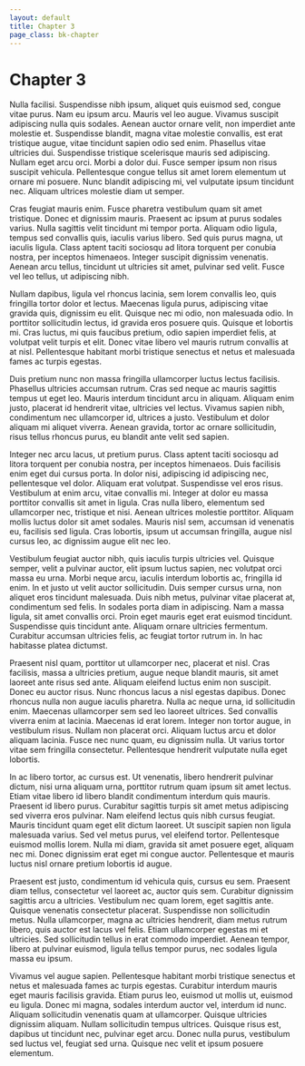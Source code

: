 ```yaml
---
layout: default
title: Chapter 3
page_class: bk-chapter
---
```


# Chapter 3

Nulla facilisi. Suspendisse nibh ipsum, aliquet quis euismod sed, congue vitae purus. Nam eu ipsum arcu. Mauris vel leo augue. Vivamus suscipit adipiscing nulla quis sodales. Aenean auctor ornare velit, non imperdiet ante molestie et. Suspendisse blandit, magna vitae molestie convallis, est erat tristique augue, vitae tincidunt sapien odio sed enim. Phasellus vitae ultricies dui. Suspendisse tristique scelerisque mauris sed adipiscing. Nullam eget arcu orci. Morbi a dolor dui. Fusce semper ipsum non risus suscipit vehicula. Pellentesque congue tellus sit amet lorem elementum ut ornare mi posuere. Nunc blandit adipiscing mi, vel vulputate ipsum tincidunt nec. Aliquam ultrices molestie diam ut semper.

Cras feugiat mauris enim. Fusce pharetra vestibulum quam sit amet tristique. Donec et dignissim mauris. Praesent ac ipsum at purus sodales varius. Nulla sagittis velit tincidunt mi tempor porta. Aliquam odio ligula, tempus sed convallis quis, iaculis varius libero. Sed quis purus magna, ut iaculis ligula. Class aptent taciti sociosqu ad litora torquent per conubia nostra, per inceptos himenaeos. Integer suscipit dignissim venenatis. Aenean arcu tellus, tincidunt ut ultricies sit amet, pulvinar sed velit. Fusce vel leo tellus, ut adipiscing nibh.

Nullam dapibus, ligula vel rhoncus lacinia, sem lorem convallis leo, quis fringilla tortor dolor et lectus. Maecenas ligula purus, adipiscing vitae gravida quis, dignissim eu elit. Quisque nec mi odio, non malesuada odio. In porttitor sollicitudin lectus, id gravida eros posuere quis. Quisque et lobortis mi. Cras luctus, mi quis faucibus pretium, odio sapien imperdiet felis, at volutpat velit turpis et elit. Donec vitae libero vel mauris rutrum convallis at at nisl. Pellentesque habitant morbi tristique senectus et netus et malesuada fames ac turpis egestas.

Duis pretium nunc non massa fringilla ullamcorper luctus lectus facilisis. Phasellus ultricies accumsan rutrum. Cras sed neque ac mauris sagittis tempus ut eget leo. Mauris interdum tincidunt arcu in aliquam. Aliquam enim justo, placerat id hendrerit vitae, ultricies vel lectus. Vivamus sapien nibh, condimentum nec ullamcorper id, ultrices a justo. Vestibulum et dolor aliquam mi aliquet viverra. Aenean gravida, tortor ac ornare sollicitudin, risus tellus rhoncus purus, eu blandit ante velit sed sapien.

Integer nec arcu lacus, ut pretium purus. Class aptent taciti sociosqu ad litora torquent per conubia nostra, per inceptos himenaeos. Duis facilisis enim eget dui cursus porta. In dolor nisi, adipiscing id adipiscing nec, pellentesque vel dolor. Aliquam erat volutpat. Suspendisse vel eros risus. Vestibulum at enim arcu, vitae convallis mi. Integer at dolor eu massa porttitor convallis sit amet in ligula. Cras nulla libero, elementum sed ullamcorper nec, tristique et nisi. Aenean ultrices molestie porttitor. Aliquam mollis luctus dolor sit amet sodales. Mauris nisl sem, accumsan id venenatis eu, facilisis sed ligula. Cras lobortis, ipsum ut accumsan fringilla, augue nisl cursus leo, ac dignissim augue elit nec leo.

Vestibulum feugiat auctor nibh, quis iaculis turpis ultricies vel. Quisque semper, velit a pulvinar auctor, elit ipsum luctus sapien, nec volutpat orci massa eu urna. Morbi neque arcu, iaculis interdum lobortis ac, fringilla id enim. In et justo ut velit auctor sollicitudin. Duis semper cursus urna, non aliquet eros tincidunt malesuada. Duis nibh metus, pulvinar vitae placerat at, condimentum sed felis. In sodales porta diam in adipiscing. Nam a massa ligula, sit amet convallis orci. Proin eget mauris eget erat euismod tincidunt. Suspendisse quis tincidunt ante. Aliquam ornare ultricies fermentum. Curabitur accumsan ultricies felis, ac feugiat tortor rutrum in. In hac habitasse platea dictumst.

Praesent nisl quam, porttitor ut ullamcorper nec, placerat et nisl. Cras facilisis, massa a ultricies pretium, augue neque blandit mauris, sit amet laoreet ante risus sed ante. Aliquam eleifend luctus enim non suscipit. Donec eu auctor risus. Nunc rhoncus lacus a nisl egestas dapibus. Donec rhoncus nulla non augue iaculis pharetra. Nulla ac neque urna, id sollicitudin enim. Maecenas ullamcorper sem sed leo laoreet ultrices. Sed convallis viverra enim at lacinia. Maecenas id erat lorem. Integer non tortor augue, in vestibulum risus. Nullam non placerat orci. Aliquam luctus arcu et dolor aliquam lacinia. Fusce nec nunc quam, eu dignissim nulla. Ut varius tortor vitae sem fringilla consectetur. Pellentesque hendrerit vulputate nulla eget lobortis.

In ac libero tortor, ac cursus est. Ut venenatis, libero hendrerit pulvinar dictum, nisi urna aliquam urna, porttitor rutrum quam ipsum sit amet lectus. Etiam vitae libero id libero blandit condimentum interdum quis mauris. Praesent id libero purus. Curabitur sagittis turpis sit amet metus adipiscing sed viverra eros pulvinar. Nam eleifend lectus quis nibh cursus feugiat. Mauris tincidunt quam eget elit dictum laoreet. Ut suscipit sapien non ligula malesuada varius. Sed vel metus purus, vel eleifend tortor. Pellentesque euismod mollis lorem. Nulla mi diam, gravida sit amet posuere eget, aliquam nec mi. Donec dignissim erat eget mi congue auctor. Pellentesque et mauris luctus nisl ornare pretium lobortis id augue.

Praesent est justo, condimentum id vehicula quis, cursus eu sem. Praesent diam tellus, consectetur vel laoreet ac, auctor quis sem. Curabitur dignissim sagittis arcu a ultricies. Vestibulum nec quam lorem, eget sagittis ante. Quisque venenatis consectetur placerat. Suspendisse non sollicitudin metus. Nulla ullamcorper, magna ac ultricies hendrerit, diam metus rutrum libero, quis auctor est lacus vel felis. Etiam ullamcorper egestas mi et ultricies. Sed sollicitudin tellus in erat commodo imperdiet. Aenean tempor, libero at pulvinar euismod, ligula tellus tempor purus, nec sodales ligula massa eu ipsum.

Vivamus vel augue sapien. Pellentesque habitant morbi tristique senectus et netus et malesuada fames ac turpis egestas. Curabitur interdum mauris eget mauris facilisis gravida. Etiam purus leo, euismod ut mollis ut, euismod eu ligula. Donec mi magna, sodales interdum auctor vel, interdum id nunc. Aliquam sollicitudin venenatis quam at ullamcorper. Quisque ultricies dignissim aliquam. Nullam sollicitudin tempus ultrices. Quisque risus est, dapibus ut tincidunt nec, pulvinar eget arcu. Donec nulla purus, vestibulum sed luctus vel, feugiat sed urna. Quisque nec velit et ipsum posuere elementum.

